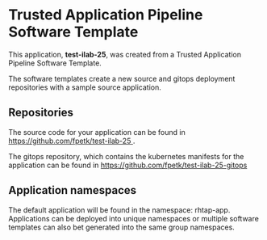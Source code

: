 # Trusted Application Pipeline Software Template

This application, **test-ilab-25**, was created from a Trusted Application Pipeline Software Template.

The software templates create a new source and gitops deployment repositories with a sample source application. 

## Repositories

The source code for your application can be found in [https://github.com/fpetk/test-ilab-25 ](https://github.com/fpetk/test-ilab-25 ).
 
The gitops repository, which contains the kubernetes manifests for the application can be found in 
[https://github.com/fpetk/test-ilab-25-gitops ](https://github.com/fpetk/test-ilab-25-gitops ) 

## Application namespaces 

The default application will be found in the namespace: rhtap-app. Applications can be deployed into unique namespaces or multiple software templates can also bet generated into the same group namespaces.  